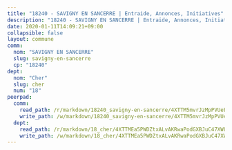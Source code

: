 ```yaml
---
title: "18240 - SAVIGNY EN SANCERRE | Entraide, Annonces, Initiatives"
description: "18240 - SAVIGNY EN SANCERRE | Entraide, Annonces, Initiatives"
date: 2020-01-11T14:09:21+09:00
collapsible: false
layout: commune
comm:
  nom: "SAVIGNY EN SANCERRE"
  slug: savigny-en-sancerre
  cp: "18240"
dept:
  nom: "Cher"
  slug: cher
  num: "18"
peerpad:
  comm:
    read_path: /r/markdown/18240_savigny-en-sancerre/4XTTM5mvrJzMpPVUeEMHEgowNX4e39LF5DiSRGxum9SF2EMZm
    write_path: /w/markdown/18240_savigny-en-sancerre/4XTTM5mvrJzMpPVUeEMHEgowNX4e39LF5DiSRGxum9SF2EMZm-K3TgUb7ooYQxWonJojXzT7G2gDNLNFM8RmKCJ8TfPadwNNZgmsF8azoKevhWJLJv46fi3phT2rTKBWfngH3CbKC2ETomKQ845She2VgJqto6TAep8zMP5hL2yU5PDySp7RBx1P3R
  dept:
    read_path: /r/markdown/18_cher/4XTTMEa5PWDZtxALvAKRwaPodGXBJuC47XWLMLZ5hCaMSik3w
    write_path: /w/markdown/18_cher/4XTTMEa5PWDZtxALvAKRwaPodGXBJuC47XWLMLZ5hCaMSik3w-K3TgTvT6tiupPRTeoV2zMggT6E77BmY6Zeeqwk1pvv6Bfo4GHKoyLD2hQDLMcNajnfixB5aDgngmFZba1jsFtXhXJhkZaMz5Fno5UjuUU6mkQFXv9cWu6FJLmGRziLMtgTSufDeD
---
```


